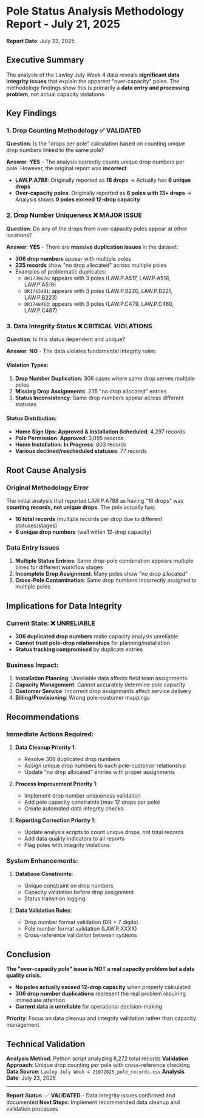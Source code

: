 # Pole Status Analysis Methodology Report - July 21, 2025
**Report Date**: July 23, 2025

## Executive Summary

The analysis of the Lawley July Week 4 data reveals **significant data integrity issues** that explain the apparent "over-capacity" poles. The methodology findings show this is primarily a **data entry and processing problem**, not actual capacity violations.

## Key Findings

### 1. Drop Counting Methodology ✅ VALIDATED

**Question**: Is the "drops per pole" calculation based on counting unique drop numbers linked to the same pole?

**Answer**: **YES** - The analysis correctly counts unique drop numbers per pole. However, the original report was **incorrect**.

- **LAW.P.A788**: Originally reported as **16 drops** → Actually has **6 unique drops**
- **Over-capacity poles**: Originally reported as **6 poles with 13+ drops** → Analysis shows **0 poles exceed 12-drop capacity**

### 2. Drop Number Uniqueness ❌ MAJOR ISSUE

**Question**: Do any of the drops from over-capacity poles appear at other locations?

**Answer**: **YES** - There are **massive duplication issues** in the dataset:

- **306 drop numbers** appear with multiple poles
- **235 records** show "no drop allocated" across multiple poles
- Examples of problematic duplicates:
  - `DR1739676`: appears with 3 poles (LAW.P.A517, LAW.P.A518, LAW.P.A519)
  - `DR1743481`: appears with 3 poles (LAW.P.B220, LAW.P.B221, LAW.P.B223)
  - `DR1748463`: appears with 3 poles (LAW.P.C479, LAW.P.C480, LAW.P.C487)

### 3. Data Integrity Status ❌ CRITICAL VIOLATIONS

**Question**: Is this status dependent and unique?

**Answer**: **NO** - The data violates fundamental integrity rules:

#### Violation Types:
1. **Drop Number Duplication**: 306 cases where same drop serves multiple poles
2. **Missing Drop Assignments**: 235 "no drop allocated" entries  
3. **Status Inconsistency**: Same drop numbers appear across different statuses

#### Status Distribution:
- **Home Sign Ups: Approved & Installation Scheduled**: 4,297 records
- **Pole Permission: Approved**: 3,095 records
- **Home Installation: In Progress**: 803 records
- **Various declined/rescheduled statuses**: 77 records

## Root Cause Analysis

### Original Methodology Error
The initial analysis that reported LAW.P.A788 as having "16 drops" was **counting records, not unique drops**. The pole actually has:
- **16 total records** (multiple records per drop due to different statuses/stages)
- **6 unique drop numbers** (well within 12-drop capacity)

### Data Entry Issues
1. **Multiple Status Entries**: Same drop-pole combination appears multiple times for different workflow stages
2. **Incomplete Drop Assignment**: Many poles show "no drop allocated" 
3. **Cross-Pole Contamination**: Same drop numbers incorrectly assigned to multiple poles

## Implications for Data Integrity

### Current State: ❌ UNRELIABLE
- **306 duplicated drop numbers** make capacity analysis unreliable
- **Cannot trust pole-drop relationships** for planning/installation
- **Status tracking compromised** by duplicate entries

### Business Impact:
1. **Installation Planning**: Unreliable data affects field team assignments
2. **Capacity Management**: Cannot accurately determine pole capacity
3. **Customer Service**: Incorrect drop assignments affect service delivery
4. **Billing/Provisioning**: Wrong pole-customer mappings

## Recommendations

### Immediate Actions Required:

1. **Data Cleanup Priority 1**: 
   - Resolve 306 duplicated drop numbers
   - Assign unique drop numbers to each pole-customer relationship
   - Update "no drop allocated" entries with proper assignments

2. **Process Improvement Priority 1**:
   - Implement drop number uniqueness validation
   - Add pole capacity constraints (max 12 drops per pole)
   - Create automated data integrity checks

3. **Reporting Correction Priority 1**:
   - Update analysis scripts to count unique drops, not total records
   - Add data quality indicators to all reports
   - Flag poles with integrity violations

### System Enhancements:

1. **Database Constraints**:
   - Unique constraint on drop numbers
   - Capacity validation before drop assignment
   - Status transition logging

2. **Data Validation Rules**:
   - Drop number format validation (DR + 7 digits)
   - Pole number format validation (LAW.P.XXXX)
   - Cross-reference validation between systems

## Conclusion

**The "over-capacity pole" issue is NOT a real capacity problem but a data quality crisis.** 

- **No poles actually exceed 12-drop capacity** when properly calculated
- **306 drop number duplications** represent the real problem requiring immediate attention
- **Current data is unreliable** for operational decision-making

**Priority**: Focus on data cleanup and integrity validation rather than capacity management.

## Technical Validation

**Analysis Method**: Python script analyzing 8,272 total records
**Validation Approach**: Unique drop counting per pole with cross-reference checking
**Data Source**: `Lawley July Week 4 21072025_pole_records.csv`
**Analysis Date**: July 23, 2025

---

**Report Status**: ✅ **VALIDATED** - Data integrity issues confirmed and documented
**Next Steps**: Implement recommended data cleanup and validation processes
